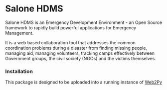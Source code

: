 # Salone HDMS

Salone HDMS is an Emergency Development Environment - an Open Source framework to rapidly build powerful applications for Emergency Management.

It is a web based collaboration tool that addresses the common coordination problems during a disaster from finding missing people, managing aid, managing volunteers, tracking camps effectively between Government groups, the civil society (NGOs) and the victims themselves.

### Installation
This package is designed to be uploaded into a running instance of [Web2Py](https://github.com/web2py/web2py/)

